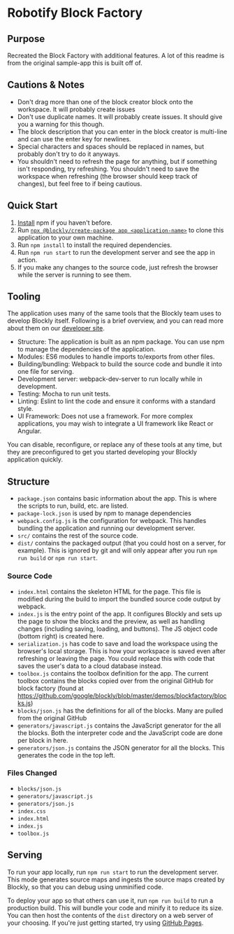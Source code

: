 # Robotify Block Factory

## Purpose

Recreated the Block Factory with additional features.
A lot of this readme is from the original sample-app this is built off of.

## Cautions & Notes

- Don't drag more than one of the block creator block onto the workspace. It will probably create issues
- Don't use duplicate names. It will probably create issues. It should give you a warning for this though.
- The block description that you can enter in the block creator is multi-line and can use the enter key for newlines.
- Special characters and spaces should be replaced in names, but probably don't try to do it anyways.
- You shouldn't need to refresh the page for anything, but if something isn't responding, try refreshing. You shouldn't need to save the workspace when refreshing (the browser should keep track of changes), but feel free to if being cautious.

## Quick Start

1. [Install](https://docs.npmjs.com/downloading-and-installing-node-js-and-npm) npm if you haven't before.
2. Run [`npx @blockly/create-package app <application-name>`](https://www.npmjs.com/package/@blockly/create-package) to clone this application to your own machine.
3. Run `npm install` to install the required dependencies.
4. Run `npm run start` to run the development server and see the app in action.
5. If you make any changes to the source code, just refresh the browser while the server is running to see them.

## Tooling

The application uses many of the same tools that the Blockly team uses to develop Blockly itself. Following is a brief overview, and you can read more about them on our [developer site](https://developers.google.com/blockly/guides/contribute/get-started/development_tools).

- Structure: The application is built as an npm package. You can use npm to manage the dependencies of the application.
- Modules: ES6 modules to handle imports to/exports from other files.
- Building/bundling: Webpack to build the source code and bundle it into one file for serving.
- Development server: webpack-dev-server to run locally while in development.
- Testing: Mocha to run unit tests.
- Linting: Eslint to lint the code and ensure it conforms with a standard style.
- UI Framework: Does not use a framework. For more complex applications, you may wish to integrate a UI framework like React or Angular.

You can disable, reconfigure, or replace any of these tools at any time, but they are preconfigured to get you started developing your Blockly application quickly.

## Structure

- `package.json` contains basic information about the app. This is where the scripts to run, build, etc. are listed.
- `package-lock.json` is used by npm to manage dependencies
- `webpack.config.js` is the configuration for webpack. This handles bundling the application and running our development server.
- `src/` contains the rest of the source code.
- `dist/` contains the packaged output (that you could host on a server, for example). This is ignored by git and will only appear after you run `npm run build` or `npm run start`.

### Source Code

- `index.html` contains the skeleton HTML for the page. This file is modified during the build to import the bundled source code output by webpack.
- `index.js` is the entry point of the app. It configures Blockly and sets up the page to show the blocks and the preview, as well as handling changes (including saving, loading, and buttons). The JS object code (bottom right) is created here.
- `serialization.js` has code to save and load the workspace using the browser's local storage. This is how your workspace is saved even after refreshing or leaving the page. You could replace this with code that saves the user's data to a cloud database instead.
- `toolbox.js` contains the toolbox definition for the app. The current toolbox contains the blocks copied over from the original GitHub for block factory (found at https://github.com/google/blockly/blob/master/demos/blockfactory/blocks.js)
- `blocks/json.js` has the definitions for all of the blocks. Many are pulled from the original GitHub 
- `generators/javascript.js` contains the JavaScript generator for the all the blocks. Both the interpreter code and the JavaScript code are done per block in here.
- `generators/json.js` contains the JSON generator for all the blocks. This generates the code in the top left.

### Files Changed
- `blocks/json.js`
- `generators/javascript.js`
- `generators/json.js`
- `index.css`
- `index.html`
- `index.js`
- `toolbox.js`

## Serving

To run your app locally, run `npm run start` to run the development server. This mode generates source maps and ingests the source maps created by Blockly, so that you can debug using unminified code.

To deploy your app so that others can use it, run `npm run build` to run a production build. This will bundle your code and minify it to reduce its size. You can then host the contents of the `dist` directory on a web server of your choosing. If you're just getting started, try using [GitHub Pages](https://pages.github.com/).
